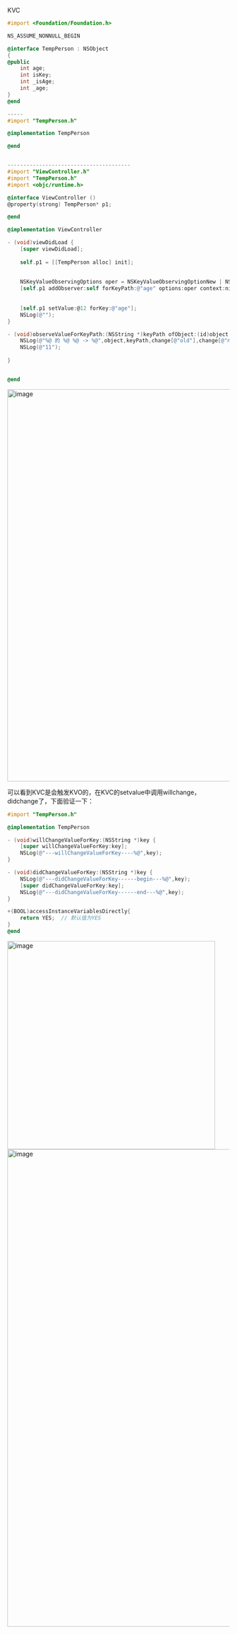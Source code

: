 KVC


~~~objective-c
#import <Foundation/Foundation.h>

NS_ASSUME_NONNULL_BEGIN

@interface TempPerson : NSObject
{
@public
    int age;
    int isKey;
    int _isAge;
    int _age;
}
@end

-----
#import "TempPerson.h"

@implementation TempPerson

@end


---------------------------------------
#import "ViewController.h"
#import "TempPerson.h"
#import <objc/runtime.h>

@interface ViewController ()
@property(strong) TempPerson* p1;

@end

@implementation ViewController

- (void)viewDidLoad {
    [super viewDidLoad];
    
    self.p1 = [[TempPerson alloc] init];
    
    
    NSKeyValueObservingOptions oper = NSKeyValueObservingOptionNew | NSKeyValueObservingOptionOld;
    [self.p1 addObserver:self forKeyPath:@"age" options:oper context:nil];
    
    
    [self.p1 setValue:@12 forKey:@"age"];
    NSLog(@"");
}

- (void)observeValueForKeyPath:(NSString *)keyPath ofObject:(id)object change:(NSDictionary<NSKeyValueChangeKey,id> *)change context:(void *)context{
    NSLog(@"%@ 的 %@ %@ -> %@",object,keyPath,change[@"old"],change[@"new"]);
    NSLog(@"11");
    
}


@end
~~~

<img width="887" alt="image" src="https://github.com/user-attachments/assets/efea2fe1-238a-40bb-85d3-35914396623a" />

可以看到KVC是会触发KVO的，在KVC的setvalue中调用willchange，didchange了，下面验证一下：

~~~objective-c
#import "TempPerson.h"

@implementation TempPerson

- (void)willChangeValueForKey:(NSString *)key {
    [super willChangeValueForKey:key];
    NSLog(@"---willChangeValueForKey----%@",key);
}

- (void)didChangeValueForKey:(NSString *)key {
    NSLog(@"---didChangeValueForKey------begin---%@",key);
    [super didChangeValueForKey:key];
    NSLog(@"---didChangeValueForKey------end---%@",key);
}

+(BOOL)accessInstanceVariablesDirectly{
    return YES;  // 默认值为YES
}
@end
~~~
<img width="471" alt="image" src="https://github.com/user-attachments/assets/05171503-65f5-414e-91f5-41e30eb4f6f0" />






<img width="1080" alt="image" src="https://github.com/user-attachments/assets/9e83a9c7-021c-43bd-81b0-2254a1affa39" />

